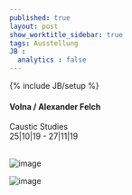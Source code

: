 ```yaml
---
published: true
layout: post
show_worktitle_sidebar: true
tags: Ausstellung
JB :
  analytics : false
---
```


{% include JB/setup %}



<p>
<h4>Volna / Alexander Felch</h4>
Caustic Studies<br />
25|10|19 - 27|11|19
<br /><br />


</p><p>
<img src="{{ site.url }}/images/volna_sm.jpg" alt="image">
</p>
</p><p>
<img src="{{ site.url }}/images/alexander_felch_sm.jpg" alt="image">
</p>